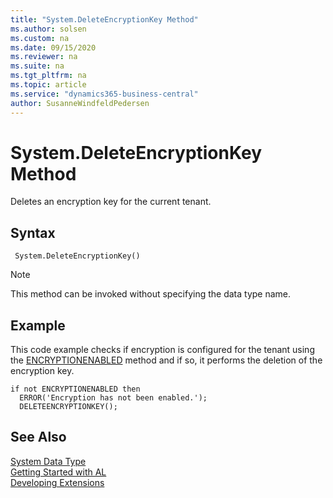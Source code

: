 ```yaml
---
title: "System.DeleteEncryptionKey Method"
ms.author: solsen
ms.custom: na
ms.date: 09/15/2020
ms.reviewer: na
ms.suite: na
ms.tgt_pltfrm: na
ms.topic: article
ms.service: "dynamics365-business-central"
author: SusanneWindfeldPedersen
---
```

[//]: # (START>DO_NOT_EDIT)
[//]: # (IMPORTANT:Do not edit any of the content between here and the END>DO_NOT_EDIT.)
[//]: # (Any modifications should be made in the .xml files in the ModernDev repo.)
# System.DeleteEncryptionKey Method
Deletes an encryption key for the current tenant.


## Syntax
```
 System.DeleteEncryptionKey()
```
> [!NOTE]  
> This method can be invoked without specifying the data type name.  



[//]: # (IMPORTANT: END>DO_NOT_EDIT)

## Example  
 This code example checks if encryption is configured for the tenant using the [ENCRYPTIONENABLED](../../methods-auto/system/system-encryptionenabled-method.md) method and if so, it performs the deletion of the encryption key.  

```  
if not ENCRYPTIONENABLED then  
  ERROR('Encryption has not been enabled.');  
  DELETEENCRYPTIONKEY();  
```

## See Also
[System Data Type](system-data-type.md)  
[Getting Started with AL](../../devenv-get-started.md)  
[Developing Extensions](../../devenv-dev-overview.md)